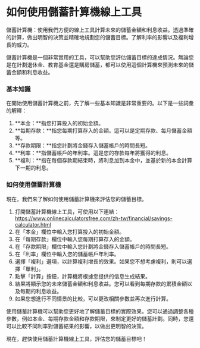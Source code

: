 如何使用儲蓄計算機線上工具
=============

儲蓄計算機：使用我們方便的線上工具計算未來的儲蓄金額和利息收益。透過準確的計算，做出明智的決策並精確地規劃您的儲蓄目標。了解利率的影響以及複利增長的威力。

儲蓄計算機是一個非常實用的工具，可以幫助您評估儲蓄目標的達成情況。無論您是在計劃退休金、教育基金還是購房儲蓄，都可以使用這個計算機來預測未來的儲蓄金額和利息收益。

### 基本知識

在開始使用儲蓄計算機之前，先了解一些基本知識是非常重要的。以下是一些詞彙的解釋：

1. **本金：**指您打算投入的初始金額。
2. **每期存款：**指您每期打算存入的金額。這可以是定期存款、每月儲蓄金額等。
3. **存款期限：**指您計劃將金錢存入儲蓄帳戶的時間長短。
4. **利率：**指儲蓄帳戶的年利率。這是您的存款每年將獲得的利息。
5. **複利：**指在每個存款期結束時，將利息加到本金中，並基於新的本金計算下一期的利息。

### 如何使用儲蓄計算機

現在，我們來了解如何使用儲蓄計算機來評估您的儲蓄目標。

1. 打開儲蓄計算機線上工具，可使用以下連結：<https://www.onlinecalculatorsfree.com/zh-tw/financial/savings-calculator.html>
2. 在「本金」欄位中輸入您打算投入的初始金額。
3. 在「每期存款」欄位中輸入您每期打算存入的金額。
4. 在「存款期限」欄位中輸入您計劃將金錢存入儲蓄帳戶的時間長短。
5. 在「利率」欄位中輸入您的儲蓄帳戶年利率。
6. 選擇「複利」選項，以計算複利增長的效果。如果您不想考慮複利，則可以選擇「單利」。
7. 點擊「計算」按鈕，計算機將根據您提供的信息生成結果。
8. 結果將顯示您的未來儲蓄金額和利息收益。您可以看到每期存款的累積金額以及每期的利息收益。
9. 如果您想進行不同情景的比較，可以更改相關參數並再次進行計算。

使用儲蓄計算機可以幫助您更好地了解儲蓄目標的實際效果。您可以通過調整各種參數，例如本金、每期存款金額和存款期限，來制定更好的儲蓄計劃。同時，您還可以比較不同利率對儲蓄結果的影響，以做出更明智的決策。

現在，趕快使用儲蓄計算機線上工具，評估您的儲蓄目標吧！
